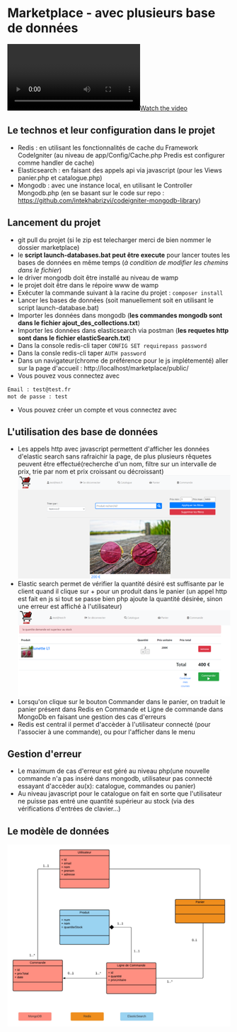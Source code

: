 # Marketplace - avec plusieurs base de données

[![Watch the video](https://user-images.githubusercontent.com/39730173/123625648-4003cf80-d810-11eb-9075-31b89945c125.mp4)](https://user-images.githubusercontent.com/39730173/123625648-4003cf80-d810-11eb-9075-31b89945c125.mp4)

## Le technos et leur configuration dans le projet
- Redis : en utilisant les fonctionnalités de cache du Framework CodeIgniter (au niveau de app/Config/Cache.php Predis est configurer comme handler de cache)
- Elasticsearch : en faisant des appels api via javascript (pour les Views panier.php et catalogue.php)
- Mongodb : avec une instance local, en utilisant le Controller Mongodb.php (en se basant sur le code sur repo : https://github.com/intekhabrizvi/codeigniter-mongodb-library)

## Lancement du projet
- git pull du projet (si le zip est telecharger merci de bien nommer le dossier marketplace)
- le **script launch-databases.bat peut être execute** pour lancer toutes les bases de données en même temps (*à condition de modifier les chemins dans le fichier*)
- le driver mongodb doit être installé au niveau de wamp
- le projet doit être dans le répoire www de wamp
- Exécuter la commande suivant à la racine du projet : `composer install`
- Lancer les bases de données (soit manuellement soit en utilisant le script launch-database.bat)
- Importer les données dans mongodb (**les commandes mongodb sont dans le fichier ajout_des_collections.txt**)
- Importer les données dans elasticsearch via postman (**les requetes http sont dans le fichier elasticSearch.txt**)
- Dans la console redis-cli taper `CONFIG SET requirepass password`
- Dans la consle redis-cli taper `AUTH password`
- Dans un navigateur(chrome de préférence pour le js implétementé) aller sur la page d'accueil : http://localhost/marketplace/public/
- Vous pouvez vous connectez avec 
```
Email : test@test.fr
mot de passe : test 
```
- Vous pouvez créer un compte et vous connectez avec

## L'utilisation des base de données
- Les appels http avec javascript permettent d'afficher les données d'elastic search sans rafraichir la page, de plus plusieurs rêquetes peuvent être effectué(recherche d'un nom, filtre sur un intervalle de prix, trie par nom et prix croissant ou décroissant)
![Alt text](/screenshots/catalogue.png?raw=true)
- Elastic search permet de vérifier la quantité désiré est suffisante par le client quand il clique sur + pour un produit dans le panier (un appel http est fait en js si tout se passe bien php ajoute la quantité désirée, sinon une erreur est affiché à l'utilisateur)
![Alt text](/screenshots/quantite_insuffisante.png?raw=true)
- Lorsqu'on clique sur le bouton Commander dans le panier, on traduit le panier présent dans Redis en Commande et Ligne de commande dans MongoDb en faisant une gestion des cas d'erreurs
- Redis est central il permet d'accèder à l'utilisateur connecté (pour l'associer à une commande), ou pour l'afficher dans le menu

## Gestion d'erreur
- Le maximum de cas d'erreur est géré au niveau php(une nouvelle commande n'a pas inséré dans mongodb, utilisateur pas connecté essayant d'accèder au(x): catalogue, commandes ou panier)
- Au niveau javascript pour le catalogue on fait en sorte que l'utilisateur ne puisse pas entré une quantité supérieur au stock (via des vérifications d'entrées de clavier...)

## Le modèle de données
![Alt text](/screenshots/data_model.jpeg?raw=true)


